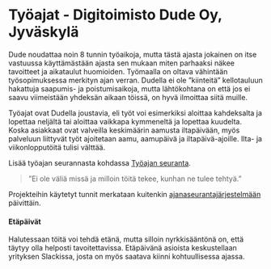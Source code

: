 # Työajat - Digitoimisto Dude Oy, Jyväskylä

Dude noudattaa noin 8 tunnin työaikoja, mutta tästä ajasta jokainen on itse vastuussa käyttämästään ajasta sen mukaan miten parhaaksi näkee tavoitteet ja aikataulut huomioiden. Työmaalla on oltava vähintään työsopimuksessa merkityn ajan verran. Dudella ei ole ”kiinteitä” kellotauluun hakattuja saapumis- ja poistumisaikoja, mutta lähtökohtana on että jos ei saavu viimeistään yhdeksän aikaan töissä, on hyvä ilmoittaa siitä muille.

Työajat ovat Dudella joustavia, eli työt voi esimerkiksi aloittaa kahdeksalta ja lopettaa neljältä tai aloittaa vaikkapa kymmeneltä ja lopettaa kuudelta. Koska asiakkaat ovat valveilla keskimäärin aamusta iltapäivään, myös palveluun liittyvät työt ajoitetaan aamu, aamupäivä ja iltapäivä-ajoille. Ilta- ja viikonlopputöitä tulisi välttää.

Lisää työajan seurannasta kohdassa [Työajan seuranta](broken-reference).

> ”Ei ole väliä missä ja milloin töitä tekee, kunhan ne tulee tehtyä.”

Projekteihin käytetyt tunnit merkataan kuitenkin [ajanaseurantajärjestelmään](broken-reference) päivittäin.

#### Etäpäivät

Halutessaan töitä voi tehdä etänä, mutta silloin nyrkkisääntönä on, että täytyy olla helposti tavoitettavissa. Etäpäivänä asioista keskustellaan yrityksen Slackissa, josta on myös saatava kiinni kohtuullisessa ajassa.
